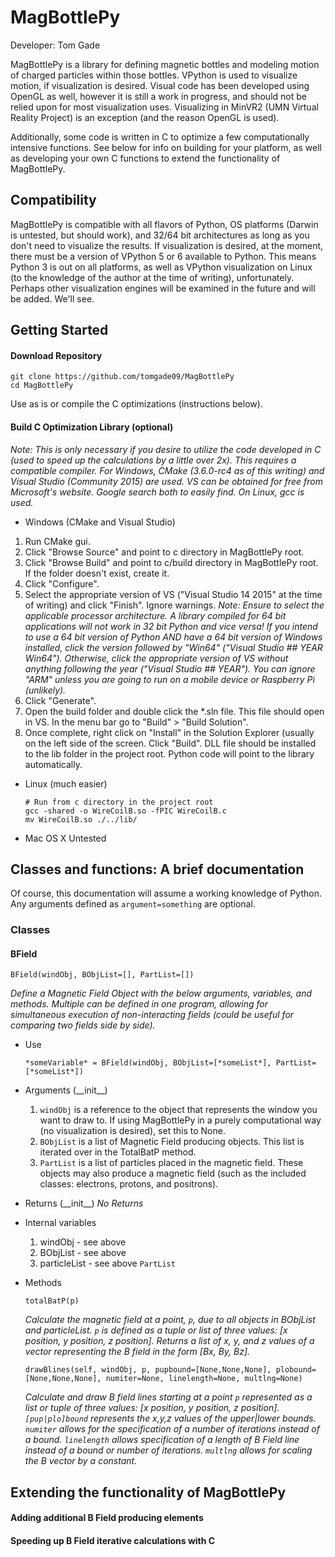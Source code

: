 # MagBottlePy

Developer: Tom Gade

MagBottlePy is a library for defining magnetic bottles and modeling motion of charged particles within those bottles.  VPython is used to visualize motion, if visualization is desired.  Visual code has been developed using OpenGL as well, however it is still a work in progress, and should not be relied upon for most visualization uses.  Visualizing in MinVR2 (UMN Virtual Reality Project) is an exception (and the reason OpenGL is used).

Additionally, some code is written in C to optimize a few computationally intensive functions.  See below for info on building for your platform, as well as developing your own C functions to extend the functionality of MagBottlePy.

## Compatibility
MagBottlePy is compatible with all flavors of Python, OS platforms (Darwin is untested, but should work), and 32/64 bit architectures as long as you don't need to visualize the results.  If visualization is desired, at the moment, there must be a version of VPython 5 or 6 available to Python.  This means Python 3 is out on all platforms, as well as VPython visualization on Linux (to the knowledge of the author at the time of writing), unfortunately.  Perhaps other visualization engines will be examined in the future and will be added.  We'll see.

## Getting Started

#### Download Repository

  ```
  git clone https://github.com/tomgade09/MagBottlePy
  cd MagBottlePy
  ```

Use as is or compile the C optimizations (instructions below).

#### Build C Optimization Library (optional)

*Note: This is only necessary if you desire to utilize the code developed in C (used to speed up the calculations by a little over 2x).  This requires a compatible compiler.  For Windows, CMake (3.6.0-rc4 as of this writing) and Visual Studio (Community 2015) are used.  VS can be obtained for free from Microsoft's website.  Google search both to easily find.  On Linux, gcc is used.*

* Windows (CMake and Visual Studio)

1. Run CMake gui.
2. Click "Browse Source" and point to c directory in MagBottlePy root.
3. Click "Browse Build" and point to c/build directory in MagBottlePy root.  If the folder doesn't exist, create it.
4. Click "Configure".
5. Select the appropriate version of VS ("Visual Studio 14 2015" at the time of writing) and click "Finish".  Ignore warnings.
*Note: Ensure to select the applicable processor architecture.  A library compiled for 64 bit applications will not work in 32 bit Python and vice versa!  If you intend to use a 64 bit version of Python AND have a 64 bit version of Windows installed, click the version followed by "Win64" ("Visual Studio ## YEAR Win64").  Otherwise, click the appropriate version of VS without anything following the year ("Visual Studio ## YEAR").  You can ignore "ARM" unless you are going to run on a mobile device or Raspberry Pi (unlikely).*
6. Click "Generate".
7. Open the build folder and double click the *.sln file.  This file should open in VS.  In the menu bar go to "Build" > "Build Solution".
8. Once complete, right click on "Install" in the Solution Explorer (usually on the left side of the screen.  Click "Build".  DLL file should be installed to the lib folder in the project root.  Python code will point to the library automatically.

* Linux (much easier)

  ```
  # Run from c directory in the project root
  gcc -shared -o WireCoilB.so -fPIC WireCoilB.c
  mv WireCoilB.so ./../lib/
  ```
  
* Mac OS X
Untested

## Classes and functions: A brief documentation

Of course, this documentation will assume a working knowledge of Python.  Any arguments defined as ```argument=something``` are optional.

### Classes

#### BField
```
BField(windObj, BObjList=[], PartList=[])
```
*Define a Magnetic Field Object with the below arguments, variables, and methods.  Multiple can be defined in one program, allowing for simultaneous execution of non-interacting fields (could be useful for comparing two fields side by side).*

* Use

  ```
  *someVariable* = BField(windObj, BObjList=[*someList*], PartList=[*someList*])
  ```

* Arguments (\_\_init\_\_)

  1. ```windObj``` is a reference to the object that represents the window you want to draw to.  If using MagBottlePy in a purely computational way (no visualization is desired), set this to None.
  2. ```BObjList``` is a list of Magnetic Field producing objects.  This list is iterated over in the TotalBatP method.
  3. ```PartList``` is a list of particles placed in the magnetic field.  These objects may also produce a magnetic field (such as the included classes: electrons, protons, and positrons).
  
* Returns (\_\_init\_\_)
  *No Returns*

* Internal variables

  1. windObj - see above
  2. BObjList - see above
  3. particleList - see above ```PartList```
  
* Methods

  ```
  totalBatP(p)
  ```
  
  *Calculate the magnetic field at a point, ```p```, due to all objects in BObjList and particleList.  ```p``` is defined as a tuple or list of three values: [x position, y position, z position].  Returns a list of x, y, and z values of a vector representing the B field in the form [Bx, By, Bz].*
  
  ```
  drawBlines(self, windObj, p, pupbound=[None,None,None], plobound=[None,None,None], numiter=None, linelength=None, multlng=None)
  ```
  
  *Calculate and draw B field lines starting at a point ```p``` represented as a list or tuple of three values: [x position, y position, z position].  ```[pup|plo]bound``` represents the x,y,z values of the upper|lower bounds.  ```numiter``` allows for the specification of a number of iterations instead of a bound.  ```linelength``` allows specification of a length of B Field line instead of a bound or number of iterations.  ```multlng``` allows for scaling the B vector by a constant.*

## Extending the functionality of MagBottlePy

#### Adding additional B Field producing elements

#### Speeding up B Field iterative calculations with C
